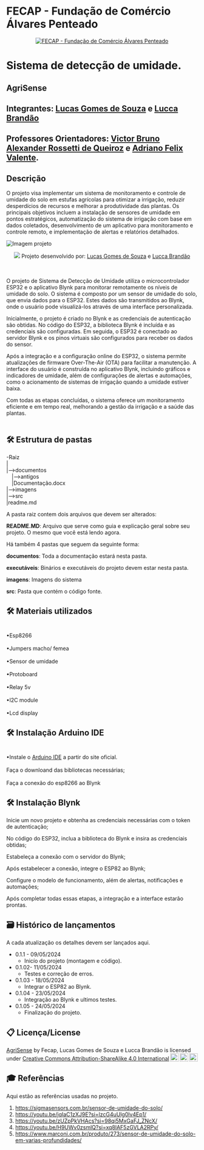 # FECAP - Fundação de Comércio Álvares Penteado

<p align="center">
<a href= "https://www.fecap.br/"><img src="https://encrypted-tbn0.gstatic.com/images?q=tbn:ANd9GcRhZPrRa89Kma0ZZogxm0pi-tCn_TLKeHGVxywp-LXAFGR3B1DPouAJYHgKZGV0XTEf4AE&usqp=CAU" alt="FECAP - Fundação de Comércio Álvares Penteado" border="0"></a>
</p>

# Sistema de detecção de umidade.

## AgriSense

## Integrantes: <a href="https://www.linkedin.com/in/lucas-gomes-de-souza-526b1730a/">Lucas Gomes de Souza</a> e <a href="https:https://www.linkedin.com/in/lucca-brand%C3%A3o-821044243/">Lucca Brandão</a></a>

## Professores Orientadores: <a href="https://www.linkedin.com/in/victorbarq/">Victor Bruno Alexander Rossetti de Queiroz</a> e <a href="https://www.linkedin.com/in/adriano-valente-534576135/">Adriano Felix Valente</a>.
## Descrição
O projeto visa implementar um sistema de monitoramento e controle de umidade do solo em estufas agrícolas para otimizar a irrigação, reduzir desperdícios de recursos e melhorar a produtividade das plantas. Os principais objetivos incluem a instalação de sensores de umidade em pontos estratégicos, automatização do sistema de irrigação com base em dados coletados, desenvolvimento de um aplicativo para monitoramento e controle remoto, e implementação de alertas e relatórios detalhados.

![Imagem projeto](https://github.com/2024-1-NADS1-A/Projeto10/assets/163611404/dd5d485e-c5d3-483d-8d56-3b4ace23a275)
<p align="center">
<img src= alt="NOME DO JOGO" border="0">
  Projeto desenvolvido por: <a href="https://www.linkedin.com/in/lucas-gomes-de-souza-526b1730a/">Lucas Gomes de Souza</a> e <a href="https:https://www.linkedin.com/in/lucca-brand%C3%A3o-821044243/">Lucca Brandão</a>
</p>

<br><br>
O projeto de Sistema de Detecção de Umidade utiliza o microcontrolador ESP32 e o aplicativo Blynk para monitorar remotamente os níveis de umidade do solo. O sistema é composto por um sensor de umidade do solo, que envia dados para o ESP32. Estes dados são transmitidos ao Blynk, onde o usuário pode visualizá-los através de uma interface personalizada.

Inicialmente, o projeto é criado no Blynk e as credenciais de autenticação são obtidas. No código do ESP32, a biblioteca Blynk é incluída e as credenciais são configuradas. Em seguida, o ESP32 é conectado ao servidor Blynk e os pinos virtuais são configurados para receber os dados do sensor.

Após a integração e a configuração online do ESP32, o sistema permite atualizações de firmware Over-The-Air (OTA) para facilitar a manutenção. A interface do usuário é construída no aplicativo Blynk, incluindo gráficos e indicadores de umidade, além de configurações de alertas e automações, como o acionamento de sistemas de irrigação quando a umidade estiver baixa.

Com todas as etapas concluídas, o sistema oferece um monitoramento eficiente e em tempo real, melhorando a gestão da irrigação e a saúde das plantas.
<br><br>

## 🛠 Estrutura de pastas

-Raiz<br>
|<br>
|-->documentos<br>
  &emsp;|-->antigos<br>
  &emsp;|Documentação.docx<br>
|-->imagens<br>
|-->src<br>
|readme.md<br>

A pasta raiz contem dois arquivos que devem ser alterados:

<b>README.MD</b>: Arquivo que serve como guia e explicação geral sobre seu projeto. O mesmo que você está lendo agora.

Há também 4 pastas que seguem da seguinte forma:

<b>documentos</b>: Toda a documentação estará nesta pasta.

<b>executáveis</b>: Binários e executáveis do projeto devem estar nesta pasta.

<b>imagens</b>: Imagens do sistema

<b>src</b>: Pasta que contém o código fonte.

## 🛠 Materiais utilizados

<br>•Esp8266</br>
<br>•Jumpers macho/ femea</br>
<br>•Sensor de umidade</br>
<br>•Protoboard</br>
<br>•Relay 5v</br>
<br>•I2C module</br>
<br>•Lcd display</br>


## 🛠 Instalação Arduino IDE

<br>•Instale o <a href="https://www.arduino.cc/en/software">Arduino IDE</a> a partir do site oficial.</br>
<br>Faça o downloand das bibliotecas necessárias;</br>
<br> Faça a conexão do esp8266 ao Blynk</br>

## 🛠 Instalação Blynk
Inicie um novo projeto e obtenha as credenciais necessárias com o token de autenticação;

No código do ESP32, inclua a biblioteca do Blynk e insira as credenciais obtidas;

Estabeleça a conexão com o servidor do Blynk;

Após estabelecer a conexão, integre o ESP82 ao Blynk;

Configure o modelo de funcionamento, além de alertas, notificações e automações;

Após completar todas essas etapas, a integração e a interface estarão prontas.

## 🗃 Histórico de lançamentos

A cada atualização os detalhes devem ser lançados aqui.

* 0.1.1 - 09/05/2024
    * Inicío do projeto (montagem e código).
* 0.1.02- 11/05/2024
    * Testes e correção de erros.
* 0.1.03 - 18/05/2024
    * Integrar o ESP82 ao Blynk.
* 0.1.04 - 23/05/2024
    * Integração ao Blynk e ultimos testes.
* 0.1.05 - 24/05/2024
    * Finalização do projeto.

## 📋 Licença/License
<p xmlns:cc="http://creativecommons.org/ns#" xmlns:dct="http://purl.org/dc/terms/"><a property="dct:title" rel="cc:attributionURL" href="https://github.com/2024-1-NADS1-A/Projeto10">AgriSense</a> by <span property="cc:attributionName">Fecap, Lucas Gomes de Souza e Lucca Brandão</span> is licensed under <a href="https://creativecommons.org/licenses/by-sa/4.0/?ref=chooser-v1" target="_blank" rel="license noopener noreferrer" style="display:inline-block;">Creative Commons Attribution-ShareAlike 4.0 International<img style="height:22px!important;margin-left:3px;vertical-align:text-bottom;" src="https://mirrors.creativecommons.org/presskit/icons/cc.svg?ref=chooser-v1" alt=""><img style="height:22px!important;margin-left:3px;vertical-align:text-bottom;" src="https://mirrors.creativecommons.org/presskit/icons/by.svg?ref=chooser-v1" alt=""><img style="height:22px!important;margin-left:3px;vertical-align:text-bottom;" src="https://mirrors.creativecommons.org/presskit/icons/sa.svg?ref=chooser-v1" alt=""></a></p>

## 🎓 Referências

Aqui estão as referências usadas no projeto.

1. <https://sigmasensors.com.br/sensor-de-umidade-do-solo/>
2. <https://youtu.be/jqIaC1zXJ9E?si=lzcG4uUlg0lv4Ep1/>
3. <https://youtu.be/zUZpPkVHAcs?si=98qi5MxGaFJ_ZNcX/>
4. <https://youtu.be/H9UWv0zsmlQ?si=xq8lAF5zGVLA2RPy/>
5. <https://www.marconi.com.br/produto/273/sensor-de-umidade-do-solo-em-varias-profundidades/>
